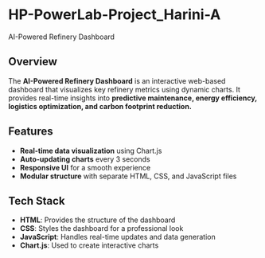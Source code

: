 # HP-PowerLab-Project_Harini-A
AI-Powered Refinery Dashboard

## Overview
The **AI-Powered Refinery Dashboard** is an interactive web-based dashboard that visualizes key refinery metrics using dynamic charts. It provides real-time insights into **predictive maintenance, energy efficiency, logistics optimization, and carbon footprint reduction.** 

## Features
- **Real-time data visualization** using Chart.js  
- **Auto-updating charts** every 3 seconds  
- **Responsive UI** for a smooth experience  
- **Modular structure** with separate HTML, CSS, and JavaScript files  

## Tech Stack
- **HTML**: Provides the structure of the dashboard  
- **CSS**: Styles the dashboard for a professional look  
- **JavaScript**: Handles real-time updates and data generation  
- **Chart.js**: Used to create interactive charts  
